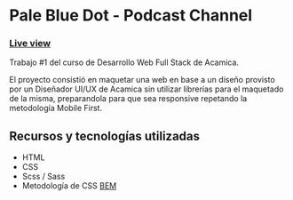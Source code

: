 # Pale Blue Dot - Podcast Channel

### [Live view](https://fvittorello.github.io/PodcastChannel)

Trabajo #1 del curso de Desarrollo Web Full Stack de Acamica.

El proyecto consistió en maquetar una web en base a un diseño provisto por un Diseñador UI/UX de Acamica sin utilizar librerías para el maquetado de la misma, preparandola para que sea responsive repetando la metodología Mobile First.

## Recursos y tecnologías utilizadas

- HTML
- CSS
- Scss / Sass
- Metodología de CSS [BEM](http://getbem.com/)
